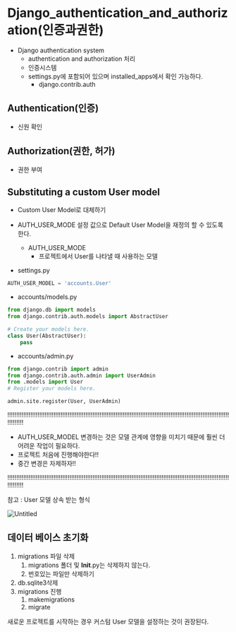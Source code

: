 # Django_authentication_and_authorization(인증과권한)

- Django authentication system
    - authentication and authorization 처리
    - 인증시스템
    - settings.py에 포함되어 있으며 installed_apps에서 확인 가능하다.
        - django.contrib.auth

## Authentication(인증)

- 신원 확인

## Authorization(권한, 허가)

- 권한 부여

## Substituting a custom User model

- Custom User Model로 대체하기
- AUTH_USER_MODE 설정 값으로 Default User Model을 재정의 할 수 있도록 한다.
    - AUTH_USER_MODE
        - 프로젝트에서 User를 나타낼 때 사용하는 모델

- settings.py

```jsx
AUTH_USER_MODEL = 'accounts.User'
```

- accounts/models.py

```python
from django.db import models
from django.contrib.auth.models import AbstractUser

# Create your models here.
class User(AbstractUser):
    pass
```

- accounts/admin.py

```python
from django.contrib import admin
from django.contrib.auth.admin import UserAdmin
from .models import User
# Register your models here.

admin.site.register(User, UserAdmin)
```

!!!!!!!!!!!!!!!!!!!!!!!!!!!!!!!!!!!!!!!!!!!!!!!!!!!!!!!!!!!!!!!!!!!!!!!!!!!!!!!!!!!!!!!!!!!!!!!!!!!!!!!!!!!!!!!!!!!!!!!!!!!!!!!!!!!!!!

- AUTH_USER_MODEL 변경하는 것은 모델 관계에 영향을 미치기 때문에 훨씬 더 어려운 작업이 필요하다.
- 프로젝트 처음에 진행해야한다!!
- 중간 변경은 자제하자!!

!!!!!!!!!!!!!!!!!!!!!!!!!!!!!!!!!!!!!!!!!!!!!!!!!!!!!!!!!!!!!!!!!!!!!!!!!!!!!!!!!!!!!!!!!!!!!!!!!!!!!!!!!!!!!!!!!!!!!!!!!!!!!!!!!!!!!!

참고 : User 모델 상속 받는 형식

![Untitled](https://s3.us-west-2.amazonaws.com/secure.notion-static.com/cf257094-8c8b-45ba-be97-1b222fcd7644/Untitled.png?X-Amz-Algorithm=AWS4-HMAC-SHA256&X-Amz-Content-Sha256=UNSIGNED-PAYLOAD&X-Amz-Credential=AKIAT73L2G45EIPT3X45%2F20230326%2Fus-west-2%2Fs3%2Faws4_request&X-Amz-Date=20230326T034322Z&X-Amz-Expires=86400&X-Amz-Signature=35504c05afcbcbbbc2926d5ee86ddaf21523b25018989191486e746f07b04dcd&X-Amz-SignedHeaders=host&response-content-disposition=filename%3D%22Untitled.png%22&x-id=GetObject)

## 데이터 베이스 초기화

1. migrations 파일 삭제
    1. migrations 폴더 및 **Init**.py는 삭제하지 않는다.
    2. 번호있는 파일만 삭제하기
2. db.sqlite3삭제
3. migrations 진행
    1. makemigrations
    2. migrate

새로운 프로젝트를 시작하는 경우 커스텀 User 모델을 설정하는 것이 권장된다.
